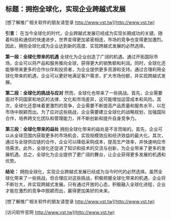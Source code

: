 ## **标题：拥抱全球化，实现企业跨越式发展**

[想了解推广相关软件的朋友请登录 http://www.vst.tw](http://www.vst.tw)

**引言：**
在当今全球化的时代，企业跨越式发展已经成为实现长期成功的关键。随着科技和通信的快速进步，世界变得更加紧密相连，市场的竞争也变得更加激烈。因此，拥抱全球化成为企业达到新的高度、实现跨越式发展的必然选择。

**第一段：全球化带来的机遇**
全球化为企业创造了广阔的机遇。通过开拓国际市场，企业可以将产品和服务推向全球，获得更大的销售额和利润。同时，全球化还能够带来更多的合作伙伴和投资者，为企业提供更多资源和支持。通过合理利用全球化带来的机遇，企业可以更好地满足客户需求，扩大市场份额，并实现跨越式发展。

**第二段：全球化的挑战与应对**
然而，全球化也带来了一些挑战。首先，企业需要面对不同国家和地区的法律、文化和市场差异，这可能增加运营成本和风险。其次，全球化还意味着更激烈的竞争，企业需要不断提高产品质量和服务水平，以在市场中脱颖而出。为了应对这些挑战，企业需要建立全球化的战略规划，加强国际合作，培养跨文化团队和管理能力，并不断创新和提升自身竞争力。

**第三段：全球化带来的益处**
拥抱全球化带来的益处是不言而喻的。首先，企业可以从全球范围内获取更多的市场机会，实现规模效应和经济效益的最大化。其次，通过与全球供应链的合作，企业可以降低采购成本，提高生产效率，并快速响应市场需求。此外，全球化还促进了知识和技术的交流与创新，为企业带来了更多的发展机遇。总之，全球化为企业提供了更广阔的舞台，让企业获得更多发展的机遇和优势。

**结论：**
拥抱全球化，实现企业跨越式发展已经成为当今时代的必然选择。虽然全球化带来了一些挑战，但合理应对这些挑战，积极把握全球化带来的机遇，企业将不断壮大，并实现跨越式发展。只有通过开放的心态，积极融入全球化进程，企业才能在激烈的竞争中脱颖而出，赢得更加美好的未来。

[想了解推广相关软件的朋友请登录 http://www.vst.tw](http://www.vst.tw)


[访问软件官网 http://www.vst.tw](http://www.vst.tw)

